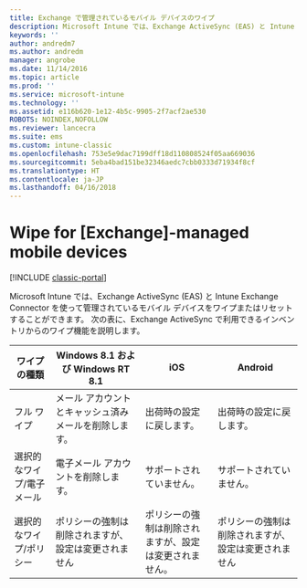 ```yaml
---
title: Exchange で管理されているモバイル デバイスのワイプ
description: Microsoft Intune では、Exchange ActiveSync (EAS) と Intune Exchange Connector を使って管理されているモバイル デバイスをワイプまたはリセットすることができます
keywords: ''
author: andredm7
ms.author: andredm
manager: angrobe
ms.date: 11/14/2016
ms.topic: article
ms.prod: ''
ms.service: microsoft-intune
ms.technology: ''
ms.assetid: e116b620-1e12-4b5c-9905-2f7acf2ae530
ROBOTS: NOINDEX,NOFOLLOW
ms.reviewer: lancecra
ms.suite: ems
ms.custom: intune-classic
ms.openlocfilehash: 753e5e9dac7199dff18d110808524f05aa669036
ms.sourcegitcommit: 5eba4bad151be32346aedc7cbb0333d71934f8cf
ms.translationtype: HT
ms.contentlocale: ja-JP
ms.lasthandoff: 04/16/2018
---
```

# <a name="wipe-for-exchange-managed-mobile-devices"></a>Wipe for [Exchange]-managed mobile devices

[!INCLUDE [classic-portal](../includes/classic-portal.md)]

Microsoft Intune では、Exchange ActiveSync (EAS) と Intune Exchange Connector を使って管理されているモバイル デバイスをワイプまたはリセットすることができます。 次の表に、Exchange ActiveSync で利用できるインベントリからのワイプ機能を説明します。


|      ワイプの種類       |              Windows 8.1 および Windows RT 8.1              |                            iOS                             |                          Android                          |
|-------------------------|----------------------------------------------------------|------------------------------------------------------------|-----------------------------------------------------------|
|        フル ワイプ        |          メール アカウントとキャッシュ済みメールを削除します。           |                      出荷時の設定に戻します。                       |                      出荷時の設定に戻します。                       |
|  選択的なワイプ/電子メール   |                  電子メール アカウントを削除します。                  |                       サポートされていません。                       |                      サポートされていません。                       |
| 選択的なワイプ/ポリシー | ポリシーの強制は削除されますが、設定は変更されません | ポリシーの強制は削除されますが、設定は変更されません。 | ポリシーの強制は削除されますが、設定は変更されません |

